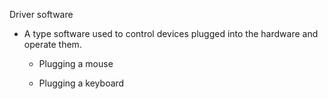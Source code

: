 
Driver software

-   A type software used to control devices plugged into the hardware and operate them.

    -   Plugging a mouse

    -   Plugging a keyboard
